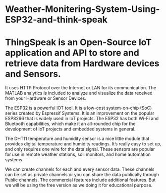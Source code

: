 # Weather-Monitering-System-Using-ESP32-and-think-speak
# ThingSpeak is an Open-Source IoT application and API to store and retrieve data from Hardware devices and Sensors.
It uses HTTP Protocol over the Internet or LAN for its communication. 
The MATLAB analytics is included to analyze and visualize the data received from your Hardware or Sensor Devices.


The ESP32 is a powerful IOT tool. It is a low-cost system-on-chip (SoC) series created by Espressif Systems. 
It is an improvement on the popular ESP8266 that is widely used in IoT projects. The ESP32 has both Wi-Fi and Bluetooth capabilities, 
which make it an all-rounded chip for the development of IoT projects and embedded systems in general.

The DHT11 temperature and humidity sensor is a nice little module that provides digital temperature and humidity readings.
It’s really easy to set up, and only requires one wire for the data signal. These sensors are popular for use in remote weather stations,
soil monitors, and home automation systems.


We can create channels for each and every sensor data. These channels can be set as private channels or you can share the data publically through Public channels.
The commercial features include additional features.
But we will be using the free version as we doing it for educational purpose.
